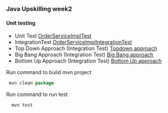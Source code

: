 ### Java Upskilling week2

#### Unit testing
- Unit Test [OrderServiceImplTest](src/test/java/com/testing/Test/testing/OrderServiceImplTest.java)
- IntegrationTest [OrderServiceImplIntegrationTest](./src/test/java/com/testing/Test/testing/OrderServiceImplIntegrationTest.java)
- Top Down Approach (Integration Test) [Topdown approach](./src/test/java/com/testing/Test/testing/LibraryTest/)
- Big Bang Approach (Integration Test) [Big Bang approach](./src/test/java/com/testing/Test/testing/EcommerceServiceImplIntegrationTest.java)
- Bottom Up Approach (Integration Test) [Bottom Up approach](./src/test/java/com/testing/Test/testing/BottomUp/)


Run command to build mvn project
```java
 mvn clean package
```

Run command to run test
```java
  mvn test
```

